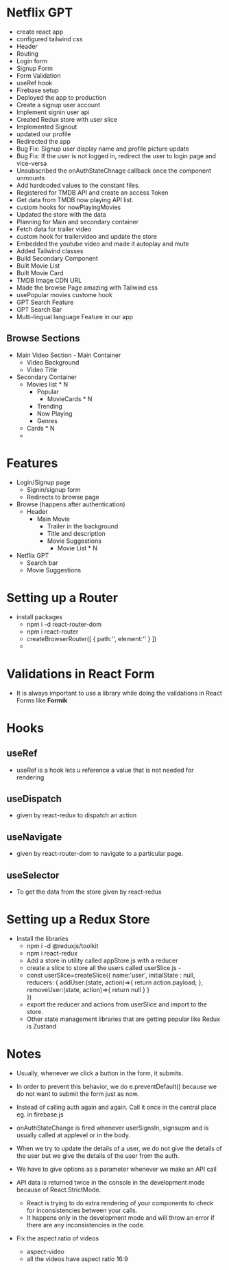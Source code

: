 # Netflix GPT

- create react app
- configured tailwind css
- Header
- Routing
- Login form
- Signup Form
- Form Validation
- useRef hook
- Firebase setup
- Deployed the app to production
- Create a signup user account
- Implement signin user api
- Created Redux store with user slice
- Implemented Signout
- updated our profile
- Redirected the app
- Bug Fix: Signup user display name and profile picture update
- Bug Fix: If the user is not logged in, redirect the user to login page and vice-versa
- Unsubscribed the onAuthStateChnage callback once the component unmounts
- Add hardcoded values to the constant files.
- Registered for TMDB API and create an access Token
- Get data from TMDB now playing API list.
- custom hooks for nowPlayingMovies
- Updated the store with the data
- Planning for Main and secondary container
- Fetch data for trailer video
- custom hook for trailervideo and update the store
- Embedded the youtube video and made it autoplay and mute
- Added Tailwind classes 
- Build Secondary Component
- Built Movie List
- Built Movie Card
- TMDB Image CDN URL
- Made the browse Page amazing with Tailwind css
- usePopular movies custome hook
- GPT Search Feature
- GPT Search Bar
- Multi-lingual language Feature in our app


## Browse Sections

- Main Video Section - Main Container
  - Video Background
  - Video Title
- Secondary Container
  - Movies list * N
    - Popular
      - MovieCards * N
    - Trending
    - Now Playing
    - Genres
  - Cards * N
  - 



# Features

- Login/Signup page
  - Signin/signup form
  - Redirects to browse page
- Browse (happens after authentication)
  - Header
    - Main Movie
      - Trailer in the background
      - Title and description
      - Movie Suggestions
        - Movie List \* N
- Netflix GPT
  - Search bar
  - Movie Suggestions

# Setting up a Router

- install packages
  - npm i -d react-router-dom
  - npm i react-router
  - createBrowserRouter([
    {
    path:'',
    element:''
     }
    ])
  - <RouterProvider router=appRouter>

# Validations in React Form

- It is always important to use a library while doing the validations in React Forms like **Formik**

# Hooks

## useRef
- useRef is a hook lets u reference a value that is not needed for rendering

## useDispatch
- given by react-redux to dispatch an action

## useNavigate
- given by react-router-dom to navigate to a particular page.

## useSelector
- To get the data from the store given by react-redux

# Setting up a Redux Store

- Install the libraries
  - npm i -d @reduxjs/toolkit
  - npm i react-redux
  - Add a store in utility called appStore.js with a reducer
  - create a slice to store all the users called userSlice.js - 
  - const userSlice=createSlice({
        name:'user',
        initialState : null,
        reducers: {
            addUser:(state, action)=>{
            return action.payload;
            },
            removeUser:(state, action)=>{
            return null
            }
        }        
    })
  -  export the reducer and actions from userSlice and import to the store.
  -  Other state management libraries that are getting popular like Redux is Zustand

# Notes

- Usually, whenever we click a button in the form, it submits.
- In order to prevent this behavior, we do e.preventDefault() because we do not want to submit the form just as now.

- Instead of calling auth again and again. Call it once in the central place eg. in firebase.js

- onAuthStateChange is fired whenever userSignsIn, signsupm and is usually called at applevel or in the body.

- When we try to update the details of a user, we do not give the details of the user but we give the details of the user from the auth.
  
- We have to give options as a parameter whenever we make an API call

- API data is returned twice in the console in the development mode because of React.StrictMode. 
  - React is trying to do extra rendering of your components to check for inconsistencies between your calls. 
  - It happens only in the development mode and will throw an error if there are any inconsistencies in the code.

- Fix the aspect ratio of videos
  - aspect-video
  - all the videos have aspect ratio 16:9